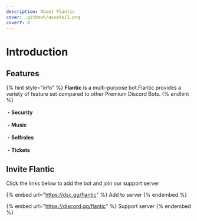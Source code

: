 ```yaml
---
description: About Flantic
cover: .gitbook/assets/1.png
coverY: 0
---
```


# Introduction

## Features

{% hint style="info" %}
**Flantic** is a multi-purpose bot.Flantic provides a variety of feature set compared to other Premium Discord Bots.
{% endhint %}

・**Security**

・**Music**

・**Selfroles**

・**Tickets**

## Invite Flantic

Click the links below to add the bot and join our support server

{% embed url="https://dsc.gg/flantic" %}
Add to server
{% endembed %}

{% embed url="https://discord.gg/flantic" %}
Support server
{% endembed %}

